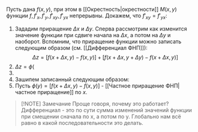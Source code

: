 Пусть дана $f(x,y)$, при этом в [[Окрестность|окрестности]] $M(x,y)$ функции $f, f'_x,f'_y, f'_{xy}, f'_{yx}$ непрерывны. Докажем, что $f'_{xy} = f'_{yx}$:
1. Зададим приращение $\Delta x$ и $\Delta y$. Сперва рассмотрим как изменится значение функции при сдвиге начала на $\Delta x$, а потом на $\Delta y$ и наоборот. Вспомним, что приращение функции можно записать следующим образом (см. [[Дифференциал ФНП]]):$$\Delta z= [f(x+\Delta x, y) - f(x,y)] + [f(x+\Delta x, y + \Delta y) - f(x+\Delta x,y)]$$
2. $\Delta z = \phi($
3. 
4. Зашипем  записанный следующим образом: 
5. Пусть $\phi(y) = [f(x+\Delta x, y) - f(x,y)]$ - [[Частное приращение ФНП|частное приращение]] по $x$.

> [!NOTE] Замечание
> Проще говоря, почему это работает? Дифференциал - это по сути сумма изменений значений функции при смещении сначала по x, а потом по y. Глобально нам всё равно в какой последовательности это делать.
